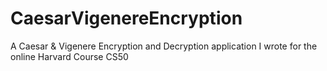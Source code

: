 # CaesarVigenereEncryption
A Caesar &amp; Vigenere Encryption and Decryption application I wrote for the online Harvard Course CS50
